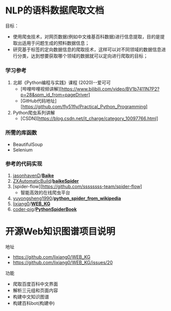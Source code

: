 # NLP的语料数据爬取文档

目标：

- 使用爬虫技术，对网页数据(例如中文维基百科数据)进行信息提取，目的是提取出适用于问题生成的预料数据信息；
- 研究基于标签的定向数据信息的爬取技术，这样可以对不同领域的数据信息进行分类，达到想要获取哪个领域的数据就可以定向进行爬取的目标；

### 学习参考

1. 北邮《Python编程与实践》课程 (2020)--爱可可
   - [哔哩哔哩视频讲解][https://www.bilibili.com/video/BV1b7411N7P2?p=28&spm_id_from=pageDriver]
   - [GitHub代码地址][https://github.com/fly51fly/Practical_Python_Programming]
2. Python爬虫系列讲解
   - [CSDN][https://blog.csdn.net/it_charge/category_10097766.html]



### 所需的库函数

- BeautifulSoup
- Selenium



### 参考的代码实现

1. [jasonhavenD](https://github.com/jasonhavenD)/**[Baike](https://github.com/jasonhavenD/Baike)**
2. [ZXAutomaticBuild](https://github.com/ZXAutomaticBuild)/**[baikeSpider](https://github.com/ZXAutomaticBuild/baikeSpider)**
3. [spider-flow][https://github.com/ssssssss-team/spider-flow]
   - 智能高效的在线爬虫平台
4. [yuyongsheng1990](https://github.com/yuyongsheng1990)/**[python_spider_from_wikipedia](https://github.com/yuyongsheng1990/python_spider_from_wikipedia)**
5. [lixiang0](https://github.com/lixiang0)/**[WEB_KG](https://github.com/lixiang0/WEB_KG)**
6. [coder-pig](https://github.com/coder-pig)/**[PythonSpiderBook](https://github.com/coder-pig/PythonSpiderBook)**



# 开源Web知识图谱项目说明

地址

- https://github.com/lixiang0/WEB_KG
- https://github.com/lixiang0/WEB_KG/issues/20

功能

- 爬取百度百科中文界面
- 解析三元组和页面内容
- 构建中文知识图谱
- 构建百科bot(构建中)



